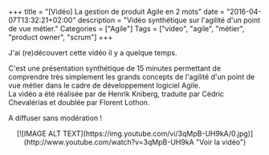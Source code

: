 +++
title = "[Vidéo] La gestion de produit Agile en 2 mots"
date = "2016-04-07T13:32:21+02:00"
description = "Vidéo synthétique sur l'agilité d'un point de vue métier."
Categories = ["Agile"]
Tags = ["video", "agile", "métier", "product owner", "scrum"]
+++

J'ai (re)découvert cette vidéo il y a quelque temps.

C'est une présentation synthétique de 15 minutes permettant de comprendre très simplement les grands concepts de l'agilité d'un point de vue métier dans le cadre de développement logiciel Agile.  
La vidéo a été réalisée par de Henrik Kniberg, traduite par Cédric Chevalérias et doublée par Florent Lothon.

A diffuser sans modération !

<center>
[![IMAGE ALT TEXT](https://img.youtube.com/vi/3qMpB-UH9kA/0.jpg)](http://www.youtube.com/watch?v=3qMpB-UH9kA "Voir la vidéo")
</center>
